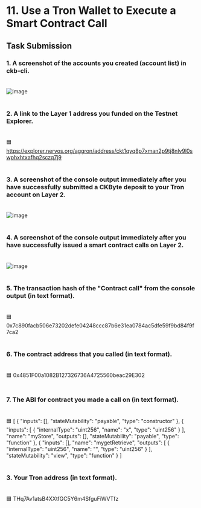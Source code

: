 # 11. Use a Tron Wallet to Execute a Smart Contract Call

## Task Submission

### 1. A screenshot of the accounts you created (account list) in ckb-cli.<br><br>
![image](https://user-images.githubusercontent.com/5003779/130153117-6afb9be7-2fd5-4702-9baa-3a103f27b2ac.png) <br><br>
### 2. A link to the Layer 1 address you funded on the Testnet Explorer.<br><br>
   🟦 https://explorer.nervos.org/aggron/address/ckt1qyq8p7xman2p9tj8nlv9l0swphxhtxafhq2sczq7j9 <br><br>   
### 3. A screenshot of the console output immediately after you have successfully submitted a CKByte deposit to your Tron account on Layer 2.<br><br>
   ![image](https://user-images.githubusercontent.com/5003779/130154608-b1202d71-b95f-49d9-aeb6-4fe7178971a5.png) <br><br>
### 4. A screenshot of the console output immediately after you have successfully issued a smart contract calls on Layer 2.<br><br>
   ![image](https://user-images.githubusercontent.com/5003779/130154111-e6333e0a-cf84-4cc4-9812-1edff6a48671.png) <br><br>
### 5. The transaction hash of the "Contract call" from the console output (in text format).<br><br>
   🟦 0x7c890facb506e73202defe04248ccc87b6e31ea0784ac5dfe59f9bd84f9f7ca2 <br><br>
### 6. The contract address that you called (in text format).<br><br>
   🟦 0x4851F00a1082B127326736A4725560beac29E302 <br><br>
### 7. The ABI for contract you made a call on (in text format).<br><br>
   🟦 [
    {
      "inputs": [],
      "stateMutability": "payable",
      "type": "constructor"
    },
    {
      "inputs": [
        {
          "internalType": "uint256",
          "name": "x",
          "type": "uint256"
        }
      ],
      "name": "myStore",
      "outputs": [],
      "stateMutability": "payable",
      "type": "function"
    },
    {
      "inputs": [],
      "name": "mygetRetrieve",
      "outputs": [
        {
          "internalType": "uint256",
          "name": "",
          "type": "uint256"
        }
      ],
      "stateMutability": "view",
      "type": "function"
    }
  ] <br><br>
### 3. Your Tron address (in text format). <br><br>
   🟦 THq7Av1atsB4XXtfGC5Y6m4SfguFiWVTfz <br><br>







